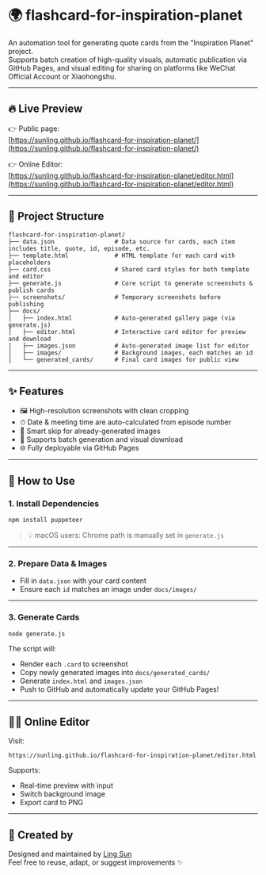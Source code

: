 # 🌍 flashcard-for-inspiration-planet

An automation tool for generating quote cards from the "Inspiration Planet" project.  
Supports batch creation of high-quality visuals, automatic publication via GitHub Pages, and visual editing for sharing on platforms like WeChat Official Account or Xiaohongshu.

---

## 🔥 Live Preview

👉 Public page:  
[https://sunling.github.io/flashcard-for-inspiration-planet/](https://sunling.github.io/flashcard-for-inspiration-planet/)

👉 Online Editor:  
[https://sunling.github.io/flashcard-for-inspiration-planet/editor.html](https://sunling.github.io/flashcard-for-inspiration-planet/editor.html)

---

## 📁 Project Structure

```
flashcard-for-inspiration-planet/
├── data.json                 # Data source for cards, each item includes title, quote, id, episode, etc.
├── template.html             # HTML template for each card with placeholders
├── card.css                  # Shared card styles for both template and editor
├── generate.js               # Core script to generate screenshots & publish cards
├── screenshots/              # Temporary screenshots before publishing
├── docs/
│   ├── index.html            # Auto-generated gallery page (via generate.js)
│   ├── editor.html           # Interactive card editor for preview and download
│   ├── images.json           # Auto-generated image list for editor
│   ├── images/               # Background images, each matches an id
│   └── generated_cards/      # Final card images for public view
```

---

## ✨ Features

- 🖼 High-resolution screenshots with clean cropping
- ⏱ Date & meeting time are auto-calculated from episode number
- 🔁 Smart skip for already-generated images
- 🧠 Supports batch generation and visual download
- 🌐 Fully deployable via GitHub Pages

---

## 🚀 How to Use

### 1. Install Dependencies

```bash
npm install puppeteer
```

> 💡 macOS users: Chrome path is manually set in `generate.js`

---

### 2. Prepare Data & Images

- Fill in `data.json` with your card content
- Ensure each `id` matches an image under `docs/images/`

---

### 3. Generate Cards

```bash
node generate.js
```

The script will:
- Render each `.card` to screenshot
- Copy newly generated images into `docs/generated_cards/`
- Generate `index.html` and `images.json`
- Push to GitHub and automatically update your GitHub Pages!

---

## 🧑‍💻 Online Editor

Visit:

```
https://sunling.github.io/flashcard-for-inspiration-planet/editor.html
```

Supports:
- Real-time preview with input
- Switch background image
- Export card to PNG

---

## 🧡 Created by

Designed and maintained by [Ling Sun](https://sunling.github.io)  
Feel free to reuse, adapt, or suggest improvements ✨
